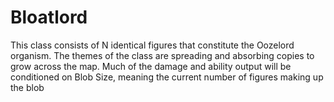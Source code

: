 # Bloatlord

This class consists of N identical figures that constitute the Oozelord organism. The themes of the class are spreading and absorbing copies to grow across the map. Much of the damage and ability output will be conditioned on Blob Size, meaning the current number of figures making up the blob

